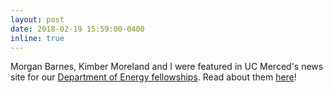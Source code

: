 ```yaml
---
layout: post
date: 2018-02-19 15:59:00-0400
inline: true
---
```


Morgan Barnes, Kimber Moreland and I were featured in UC Merced's news site for our <a href= "https://science.energy.gov/wdts/scgsr/">Department of Energy fellowships</a>. Read about them <a href="https://news.ucmerced.edu/news/2019/three-environmental-systems-grads-receive-department-energy-fellowships">here</a>!

